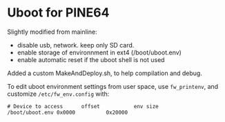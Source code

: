 # Uboot for PINE64
Slightly modified from mainline:
- disable usb, network. keep only SD card.
- enable storage of environnment in ext4 (/boot/uboot.env)
- enable automatic reset if the uboot shell is not used

Added a custom MakeAndDeploy.sh, to help compilation and debug.

To edit uboot environment settings from user space, use `fw_printenv`, and customize `/etc/fw_env.config` with:
```
# Device to access      offset           env size
/boot/uboot.env 0x0000          0x20000
```


